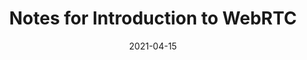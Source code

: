 ---
title: Notes for Introduction to WebRTC
date: "2021-04-15"
description: "This blog is a transcript including essentials for WebRTC."
---